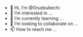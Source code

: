 - 👋 Hi, I’m @Oruebubechi
- 👀 I’m interested in ...
- 🌱 I’m currently learning ...
- 💞️ I’m looking to collaborate on ...
- 📫 How to reach me ...

<!---
Oruebubechi/Oruebubechi is a ✨ special ✨ repository because its `README.md` (this file) appears on your GitHub profile.
You can click the Preview link to take a look at your changes.
--->
